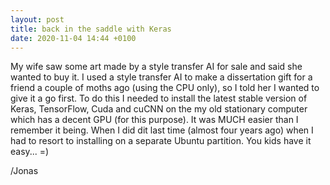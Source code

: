 ```yaml
---
layout: post
title: back in the saddle with Keras
date: 2020-11-04 14:44 +0100
---
```


My wife saw some art made by a style transfer AI for sale and said she wanted to buy it. I used a style transfer
AI to make a dissertation gift for a friend a couple of moths ago (using the CPU only), so I told her I wanted to give it a go first.
To do this I needed to install the latest stable version of Keras, TensorFlow, Cuda and cuCNN on the my old
stationary computer which has a decent GPU (for this purpose). It was MUCH easier than I remember it being. When I did dit last
time (almost four years ago) when I had to resort to installing on a separate Ubuntu partition. You kids have it easy... =)

/Jonas
